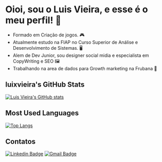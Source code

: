 # Oioi, sou o Luis Vieira, e esse é o meu perfil! 👋

- Formado em Criação de jogos. 🎮
- Atualmente estudo na FIAP no Curso Superior de Análise e Desenvolvimento de Sistemas. 🖥️
- Alem de Dev Junior, sou designer social midia e especialista em CopyWriting e SEO 🖼️ 
- Trabalhando na area de dados para Growth marketing na Frubana 🔺

## luixvieira's GitHub Stats

[![Luis Vieira's GitHub stats](https://github-readme-stats.vercel.app/api?username=luixvieira&show_icons=true&theme=radical)](https://github.com/luixvieira/github-readme-stats)

## Most Used Languages

[![Top Langs](https://github-readme-stats.vercel.app/api/top-langs/?username=luixvieira&layout=compact&theme=radical)](https://github.com/luixvieira/github-readme-stats)

## Contatos

[![Linkedin Badge](https://img.shields.io/badge/-Linkedin-blue?style=flat-square&logo=Linkedin&logoColor=white&link=https://www.linkedin.com/in/seu-usuario-linkedin/)](https://www.linkedin.com/in/luhenrivieira/)
[![Gmail Badge](https://img.shields.io/badge/-Gmail-c14438?style=flat-square&logo=Gmail&logoColor=white&link=mailto:seu-email@gmail.com)](mailto:henrique3.terciero@gmail.com)
